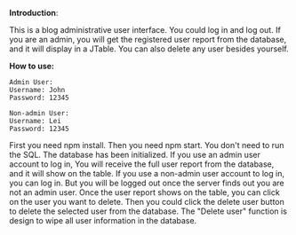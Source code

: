 **Introduction**:

This is a blog administrative user interface. You could log in and log out. If you are an admin, you will get the registered user report from the database, and it will display in a JTable. You can also delete any user besides yourself.

**How to use:**

```
Admin User:
Username: John
Password: 12345

Non-admin User:
Username: Lei
Password: 12345
```

First you need npm install.
Then you need npm start.
You don't need to run the SQL. The database has been initialized. 
If you use an admin user account to log in, You will receive the full user report from the database, and it will show on the table. If you use a non-admin user account to log in, you can log in. But you will be logged out once the server finds out you are not an admin user.
Once the user report shows on the table, you can click on the user you want to delete. Then you could click the delete user button to delete the selected user from the database. The "Delete user" function is design to wipe all user information in the database. 



